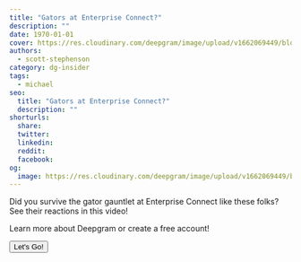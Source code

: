 ```yaml
---
title: "Gators at Enterprise Connect?"
description: ""
date: 1970-01-01
cover: https://res.cloudinary.com/deepgram/image/upload/v1662069449/blog/gators-at-enterprise-connect/placeholder-post-image%402x.jpg
authors:
  - scott-stephenson
category: dg-insider
tags:
  - michael
seo:
  title: "Gators at Enterprise Connect?"
  description: ""
shorturls:
  share: 
  twitter: 
  linkedin: 
  reddit: 
  facebook: 
og:
  image: https://res.cloudinary.com/deepgram/image/upload/v1662069449/blog/gators-at-enterprise-connect/placeholder-post-image%402x.jpg
---
```


Did you survive the gator gauntlet at Enterprise Connect like these folks? See their reactions in this video!

Learn more about Deepgram or create a free account!

[<button>Let's Go!</button>](https://www.deepgram.com/)
